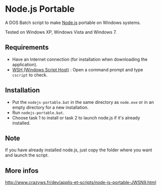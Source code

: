 Node.js Portable
================

A DOS Batch script to make [Node.js](http://nodejs.org/) portable on Windows systems.

Tested on Windows XP, Windows Vista and Windows 7.

Requirements
------------

* Have an Internet connection (for installation when downloading the application).
* [WSH (Windows Script Host)](http://support.microsoft.com/kb/232211) : Open a command prompt and type ``cscript`` to check.

Installation
------------

* Put the ``nodejs-portable.bat`` in the same directory as ``node.exe`` or in an empty directory for a new installation.
* Run ``nodejs-portable.bat``.
* Choose task 1 to install or task 2 to launch node.js if it's already installed.

Note
----

If you have already installed node.js, just copy the folder where you want and launch the script.

More infos
----------

http://www.crazyws.fr/dev/applis-et-scripts/node-js-portable-JWSN9.html